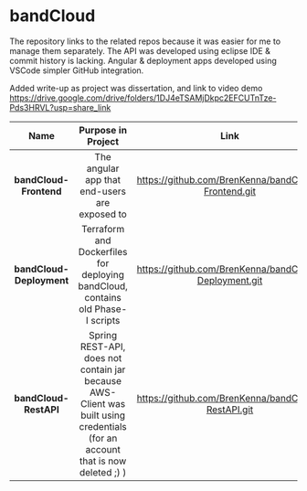 # bandCloud

The repository links to the related repos because it was easier for me to manage them separately. The API was developed using eclipse IDE & commit history is lacking. Angular & deployment apps developed using VSCode simpler GitHub integration.

Added write-up as project was dissertation, and link to video demo https://drive.google.com/drive/folders/1DJ4eTSAMjDkpc2EFCUTnTze-Pds3HRVL?usp=share_link

| Name                     | Purpose in Project                                                                   | Link                                                  |
|:------------------------:|:------------------------------------------------------------------------------------:|:-----------------------------------------------------:|
| **bandCloud-Frontend**   | The angular app that end-users are exposed to                                        | https://github.com/BrenKenna/bandCloud-Frontend.git   |
| **bandCloud-Deployment** | Terraform and Dockerfiles for deploying bandCloud, contains old Phase-I scripts      | https://github.com/BrenKenna/bandCloud-Deployment.git |
| **bandCloud-RestAPI**    | Spring REST-API, does not contain jar because AWS-Client was built using credentials (for an account that is now deleted ;) )| https://github.com/BrenKenna/bandCloud-RestAPI.git        |
